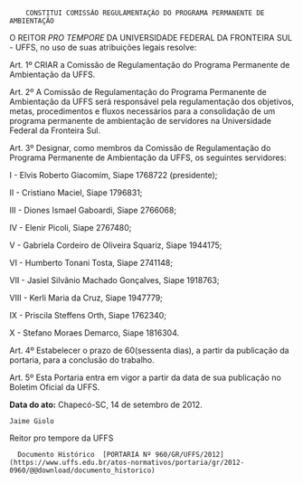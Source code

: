         CONSTITUI COMISSÃO REGULAMENTAÇÃO DO PROGRAMA PERMANENTE DE AMBIENTAÇÃO  

O REITOR *PRO TEMPORE* DA UNIVERSIDADE FEDERAL DA FRONTEIRA SUL - UFFS, no uso de suas atribuições legais resolve:

 Art. 1º CRIAR a Comissão de Regulamentação do Programa Permanente de Ambientação da UFFS.

 Art. 2º A Comissão de Regulamentação do Programa Permanente de Ambientação da UFFS será responsável pela regulamentação dos objetivos, metas, procedimentos e fluxos necessários para a consolidação de um programa permanente de ambientação de servidores na Universidade Federal da Fronteira Sul.

 Art. 3º Designar, como membros da Comissão de Regulamentação do Programa Permanente de Ambientação da UFFS, os seguintes servidores:

 I - Elvis Roberto Giacomim, Siape 1768722 (presidente);

 II - Cristiano Maciel, Siape 1796831;

 III - Diones Ismael Gaboardi, Siape 2766068;

 IV - Elenir Picoli, Siape 2767480;

 V - Gabriela Cordeiro de Oliveira Squariz, Siape 1944175;

 VI - Humberto Tonani Tosta, Siape 2741148;

 VII - Jasiel Silvânio Machado Gonçalves, Siape 1918763;

 VIII - Kerli Maria da Cruz, Siape 1947779;

 IX - Priscila Steffens Orth, Siape 1762340;

 X - Stefano Moraes Demarco, Siape 1816304.

 Art. 4º Estabelecer o prazo de 60(sessenta dias), a partir da publicação da portaria, para a conclusão do trabalho.

 Art. 5º Esta Portaria entra em vigor a partir da data de sua publicação no Boletim Oficial da UFFS.

  

   **Data do ato:** Chapecó-SC, 14 de setembro de 2012.   
 

    Jaime Giolo   
 Reitor pro tempore da UFFS 

      Documento Histórico  [PORTARIA Nº 960/GR/UFFS/2012](https://www.uffs.edu.br/atos-normativos/portaria/gr/2012-0960/@@download/documento_historico)     
      